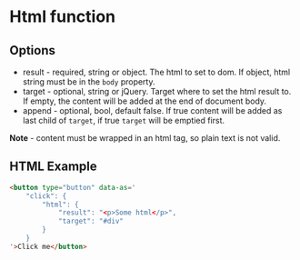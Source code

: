 Html function
=============

Options
-------

 * result - required, string or object. The html to set to dom. If object, html string must be in the ```body``` property.
 * target - optional, string or jQuery. Target where to set the html result to. If empty, the content will be added at the end of document body.
 * append - optional, bool, default false. If true content will be added as last child of ```target```, if true ```target``` will be emptied first.

**Note** - content must be wrapped in an html tag, so plain text is not valid.

HTML Example
------------

``` html
<button type="button" data-as='
    "click": {
        "html": {
            "result": "<p>Some html</p>",
            "target": "#div"
        }
    }
'>Click me</button>
```
